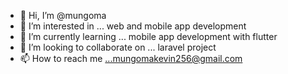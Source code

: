 - 👋 Hi, I’m @mungoma
- 👀 I’m interested in ... web and mobile app development
- 🌱 I’m currently learning ... mobile app development with flutter
- 💞️ I’m looking to collaborate on ... laravel project
- 📫 How to reach me ...mungomakevin256@gmail.com

<!---
mungoma/mungoma is a ✨ special ✨ repository because its `README.md` (this file) appears on your GitHub profile.
You can click the Preview link to take a look at your changes.
--->
